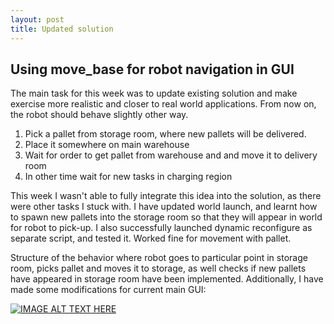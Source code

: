 ```yaml
---
layout: post
title: Updated solution
---
```


## Using move_base for robot navigation in GUI

The main task for this week was to update existing solution and make exercise more realistic and closer to real world applications. From now on, the robot should behave slightly other way.

1. Pick a pallet from storage room, where new pallets will be delivered.
2. Place it somewhere on main warehouse
3. Wait for order to get pallet from warehouse and and move it to delivery room
4. In other time wait for new tasks in charging region

This week I wasn't able to fully integrate this idea into the solution, as there were other tasks I stuck with. I have updated world launch, and learnt how to spawn new pallets into the storage room so that they will appear in world for robot to pick-up. I also successfully launched dynamic reconfigure as separate script, and tested it. Worked fine for movement with pallet. 

Structure of the behavior where robot goes to particular point in storage room, picks pallet and moves it to storage, as well checks if new pallets have appeared in storage room have been implemented. Additionally, I have made some modifications for current main GUI:

[![IMAGE ALT TEXT HERE](https://img.youtube.com/vi/Pa5lDrOp9nA/0.jpg)](https://youtu.be/Pa5lDrOp9nA)

